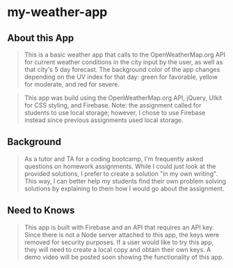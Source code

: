 # my-weather-app

## About this App
> This is a basic weather app that calls to the OpenWeatherMap.org API for current weather conditions in the city input by the user, as well as that city's 5 day forecast.  The background color of the app changes depending on the UV index for that day: green for favorable, yellow for moderate, and red for severe.

> This app was build using the OpenWeatherMap.org API, jQuery, UIkit for CSS styling, and Firebase. Note: the assignment called for students to use local storage; however, I chose to use Firebase instead since previous assignments used local storage. 

## Background
> As a tutor and TA for a coding bootcamp, I'm frequently asked questions on homework assignments.  While I could just look at the provided solutions, I prefer to create a solution "in my own writing".  This way, I can better help my students find their own problem solving solutions by explaining to them how I would go about the assignment.

## Need to Knows
> This app is built with Firebase and an API that requires an API key.  Since there is not a Node server attached to this app, the keys were removed for security purposes.  If a user would like to try this app, they will need to create a local copy and obtain their own keys.  A demo video will be posted soon showing the functionality of this app.